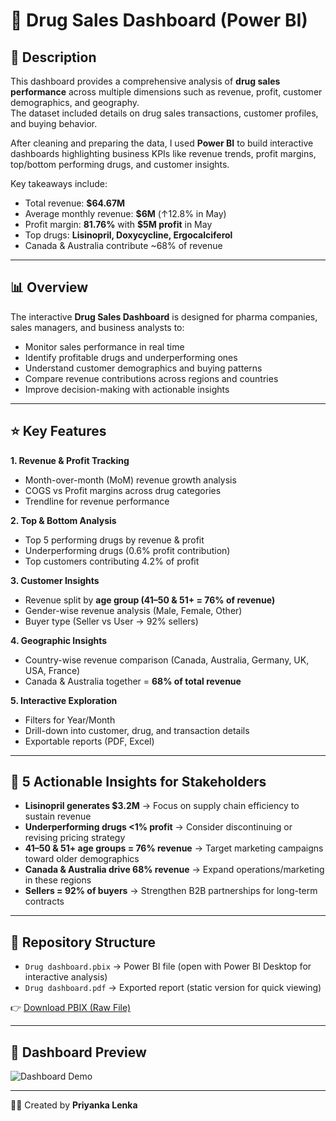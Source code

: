 # 💊 Drug Sales Dashboard (Power BI)

## 📌 Description
This dashboard provides a comprehensive analysis of **drug sales performance** across multiple dimensions such as revenue, profit, customer demographics, and geography.  
The dataset included details on drug sales transactions, customer profiles, and buying behavior.  

After cleaning and preparing the data, I used **Power BI** to build interactive dashboards highlighting business KPIs like revenue trends, profit margins, top/bottom performing drugs, and customer insights.  

Key takeaways include:  
- Total revenue: **$64.67M**  
- Average monthly revenue: **$6M** (↑12.8% in May)  
- Profit margin: **81.76%** with **$5M profit** in May  
- Top drugs: **Lisinopril, Doxycycline, Ergocalciferol**  
- Canada & Australia contribute ~68% of revenue  

---

## 📊 Overview
The interactive **Drug Sales Dashboard** is designed for pharma companies, sales managers, and business analysts to:  
- Monitor sales performance in real time  
- Identify profitable drugs and underperforming ones  
- Understand customer demographics and buying patterns  
- Compare revenue contributions across regions and countries  
- Improve decision-making with actionable insights  

---

## ⭐ Key Features
**1. Revenue & Profit Tracking**  
- Month-over-month (MoM) revenue growth analysis  
- COGS vs Profit margins across drug categories  
- Trendline for revenue performance  

**2. Top & Bottom Analysis**  
- Top 5 performing drugs by revenue & profit  
- Underperforming drugs (0.6% profit contribution)  
- Top customers contributing 4.2% of profit  

**3. Customer Insights**  
- Revenue split by **age group (41–50 & 51+ = 76% of revenue)**  
- Gender-wise revenue analysis (Male, Female, Other)  
- Buyer type (Seller vs User → 92% sellers)  

**4. Geographic Insights**  
- Country-wise revenue comparison (Canada, Australia, Germany, UK, USA, France)  
- Canada & Australia together = **68% of total revenue**  

**5. Interactive Exploration**  
- Filters for Year/Month  
- Drill-down into customer, drug, and transaction details  
- Exportable reports (PDF, Excel)  

---

## 📌 5 Actionable Insights for Stakeholders
- **Lisinopril generates $3.2M** → Focus on supply chain efficiency to sustain revenue  
- **Underperforming drugs <1% profit** → Consider discontinuing or revising pricing strategy  
- **41–50 & 51+ age groups = 76% revenue** → Target marketing campaigns toward older demographics  
- **Canada & Australia drive 68% revenue** → Expand operations/marketing in these regions  
- **Sellers = 92% of buyers** → Strengthen B2B partnerships for long-term contracts  

---

## 📂 Repository Structure
- `Drug dashboard.pbix` → Power BI file (open with Power BI Desktop for interactive analysis)  
- `Drug dashboard.pdf` → Exported report (static version for quick viewing)  

👉 [Download PBIX (Raw File)](https://github.com/<your-username>/<repo-name>/raw/main/Drug%20dashboard.pbix)  

---

## 📸 Dashboard Preview
![Dashboard Demo](<img width="1302" height="732" alt="image" src="https://github.com/user-attachments/assets/4baf7975-ddb7-46c5-aef0-3bbfd32de67d" />)
  

---

👩‍💻 Created by **Priyanka Lenka**  


